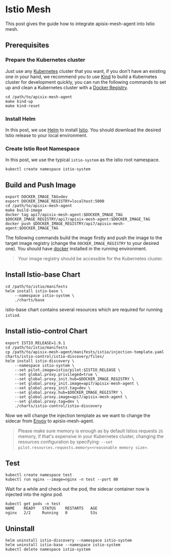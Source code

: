 Istio Mesh
==========

This post gives the guide how to integrate apisix-mesh-agent into Istio mesh.

Prerequisites
-------------

### Prepare the Kubernetes cluster

Just use any [Kubernetes](https://kubernetes.io/) cluster that you want, if you don't have an existing one in your hand, we recommend you to use [Kind](https://kind.sigs.k8s.io/) to build a Kubernetes cluster for development quickly, you can run the following commands to set up and clean a Kubernetes cluster with a [Docker Registry](https://docs.docker.com/registry/#:~:text=The%20Registry%20is%20a%20stateless,under%20the%20permissive%20Apache%20license.).

```shell
cd /path/to/apisix-mesh-agent
make kind-up
make kind-reset
```

### Install Helm

In this post, we use [Helm](https://helm.io) to install [Istio](https://istio.io). You should download the desired Istio release to your local environment.

### Create Istio Root Namespace

In this post, we use the typical `istio-system` as the istio root namespace.

```shell
kubectl create namespace istio-system
```

Build and Push Image
--------------------

```shell
export DOCKER_IMAGE_TAG=dev
export DOCKER_IMAGE_REGISTRY=localhost:5000
cd /path/to/apisix-mesh-agent
make build-image
docker tag api7/apisix-mesh-agent:$DOCKER_IMAGE_TAG $DOCKER_IMAGE_REGISTRY/api7/apisix-mesh-agent:$DOCKER_IMAGE_TAG
docker push $DOCKER_IMAGE_REGISTRY/api7/apisix-mesh-agent:$DOCKER_IMAGE_TAG
```

The following commands build the image firstly and push the image to the target image registry (change the `DOCKER_IMAGE_REGISTRY` to your desired one). You should have [docker](https://www.docker.com/) installed in the running environment.

> Your image registry should be accessible for the Kubernetes cluster.

Install Istio-base Chart
-------------------------

```shell
cd /path/to/istio/manifests
helm install istio-base \
	--namespace istio-system \
	./charts/base
```

istio-base chart contains several resources which are required for running `istiod`.

Install istio-control Chart
----------------------------

```shell
export ISTIO_RELEASE=1.9.1
cd /path/to/istio/manifests
cp /path/to/apisix-mesh-agent/manifests/istio/injection-template.yaml charts/istio-control/istio-discovery/files/
helm install istio-discovery \
	--namespace istio-system \
	--set pilot.image=istio/pilot:$ISTIO_RELEASE \
	--set global.proxy.privileged=true \
	--set global.proxy_init.hub=$DOCKER_IMAGE_REGISTRY \
	--set global.proxy_init.image=api7/apisix-mesh-agent \
	--set global.proxy_init.tag=dev \
	--set global.proxy.hub=$DOCKER_IMAGE_REGISTRY \
	--set global.proxy.image=api7/apisix-mesh-agent \
	--set global.proxy.tag=dev \
	./charts/istio-control/istio-discovery
```

Now we will change the injection template as we want to change the sidecar from [Envoy](https://www.envoyproxy.io/) to apisix-mesh-agent.

> Please make sure memory is enough as by default Istios requests `2G` memory, if that's expensive in your Kubernetes cluster, changing the resources configuration by specifying: `--set pilot.resources.requests.memory=<reasonable memory size>`.

Test
----

```shell
kubectl create namespace test
kubectl run nginx --image=nginx -n test --port 80
```

Wait for a while and check out the pod, the sidecar container now is injected into the nginx pod.

```shell
kubectl get pods -n test
NAME    READY   STATUS    RESTARTS   AGE
nginx   2/2     Running   0          53s
```

Uninstall
---------

```shell
helm uninstall istio-discovery --namespace istio-system
helm uninstall istio-base --namespace istio-system
kubectl delete namespace istio-system
```
